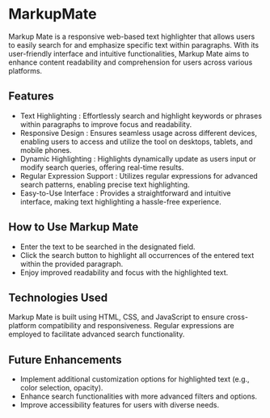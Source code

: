 # MarkupMate
Markup Mate is a responsive web-based text highlighter that allows users to easily search for and emphasize specific text within paragraphs. With its user-friendly interface and intuitive functionalities, Markup Mate aims to enhance content readability and comprehension for users across various platforms.

## Features
- Text Highlighting : Effortlessly search and highlight keywords or phrases within paragraphs to improve focus and readability.
- Responsive Design : Ensures seamless usage across different devices, enabling users to access and utilize the tool on desktops, tablets, and mobile phones.
- Dynamic Highlighting : Highlights dynamically update as users input or modify search queries, offering real-time results.
- Regular Expression Support : Utilizes regular expressions for advanced search patterns, enabling precise text highlighting.
- Easy-to-Use Interface : Provides a straightforward and intuitive interface, making text highlighting a hassle-free experience.

## How to Use Markup Mate
- Enter the text to be searched in the designated field.
- Click the search button to highlight all occurrences of the entered text within the provided paragraph.
- Enjoy improved readability and focus with the highlighted text.

## Technologies Used
Markup Mate is built using HTML, CSS, and JavaScript to ensure cross-platform compatibility and responsiveness. Regular expressions are employed to facilitate advanced search functionality.

## Future Enhancements
- Implement additional customization options for highlighted text (e.g., color selection, opacity).
- Enhance search functionalities with more advanced filters and options.
- Improve accessibility features for users with diverse needs.
